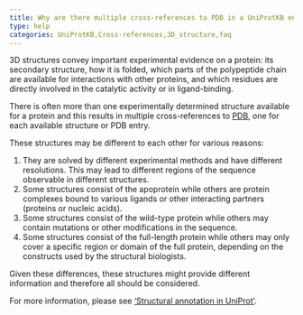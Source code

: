 ```yaml
---
title: Why are there multiple cross-references to PDB in a UniProtKB entry?
type: help
categories: UniProtKB,Cross-references,3D_structure,faq
---
```


3D structures convey important experimental evidence on a protein: its secondary structure, how it is folded, which parts of the polypeptide chain are available for interactions with other proteins, and which residues are directly involved in the catalytic activity or in ligand-binding. 

There is often more than one experimentally determined structure available for a protein and this results in multiple cross-references to [PDB](https://www.ebi.ac.uk/pdbe), one for each available structure or PDB entry. 

These structures may be different to each other for various reasons:
1) They are solved by different experimental methods and have different resolutions. This may lead to different regions of the sequence observable in different structures.
2) Some structures consist of the apoprotein while others are protein complexes bound to various ligands or other interacting partners (proteins or nucleic acids).
3) Some structures consist of the wild-type protein while others may contain mutations or other modifications in the sequence.
4) Some structures consist of the full-length protein while others may only cover a specific region or domain of the full protein, depending on the constructs used by the structural biologists.

Given these differences, these structures might provide different information and therefore all should be considered.

For more information, please see [‘Structural annotation in UniProt’](https://www.uniprot.org/help/structure_section).

